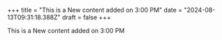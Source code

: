 +++
title = "This is a New content added on 3:00 PM"
date = "2024-08-13T09:31:18.388Z"
draft = false
+++

  This is a New content added on 3:00 PM
        
